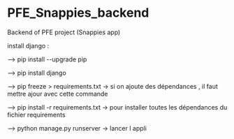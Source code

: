 # PFE_Snappies_backend
Backend of PFE project (Snappies app)

install django : 

--> pip install --upgrade pip

--> pip install django 

--> pip freeze > requirements.txt -> si on ajoute des dépendances , il faut mettre ajour avec cette commande

--> pip install -r requirements.txt -> pour installer toutes les dépendances du fichier requirements

--> python manage.py runserver  -> lancer l appli

